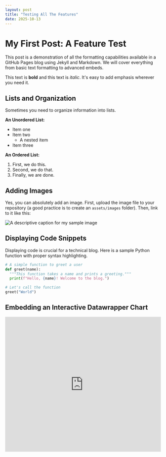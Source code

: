 ```yaml
---
layout: post
title: "Testing All The Features"
date: 2025-10-13
---
```


# My First Post: A Feature Test

This post is a demonstration of all the formatting capabilities available in a GitHub Pages blog using Jekyll and Markdown. We will cover everything from basic text formatting to advanced embeds.

This text is **bold** and this text is *italic*. It's easy to add emphasis wherever you need it.

## Lists and Organization

Sometimes you need to organize information into lists.

**An Unordered List:**
- Item one
- Item two
  - A nested item
- Item three

**An Ordered List:**
1. First, we do this.
2. Second, we do that.
3. Finally, we are done.

## Adding Images

Yes, you can absolutely add an image. First, upload the image file to your repository (a good practice is to create an `assets/images` folder). Then, link to it like this:

![A descriptive caption for my sample image](./assets/images/Screenshot2025-10-15091938.png)

## Displaying Code Snippets

Displaying code is crucial for a technical blog. Here is a sample Python function with proper syntax highlighting.

```python
# A simple function to greet a user
def greet(name):
  """This function takes a name and prints a greeting."""
  print(f"Hello, {name}! Welcome to the blog.")

# Let's call the function
greet("World")
```

## Embedding an Interactive Datawrapper Chart

<iframe title="Share of people who say the ideal number of children for a family to have is 'three or more'" aria-label="Map" id="datawrapper-chart-epn3b" src="https://datawrapper.dwcdn.net/epn3b/2/" scrolling="no" frameborder="0" style="width: 0; min-width: 100% !important; border: none;" height="435" data-external="1"></iframe>
